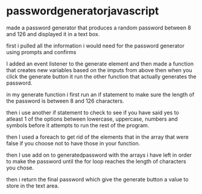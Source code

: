 # passwordgeneratorjavascript
made a password generator that produces a random password between 8 and 126 and displayed it in a text box.

first i pulled all the information i would need for the password generator using prompts and confirms

I added an event listener to the generate element and then made a function that creates new variables based on the imputs from above then when you click the generate button it run the other function that actually generates the password.

in my generate function i first run an if statement to make sure the length of the password is between 8 and 126 characters. 

then i use another if statement to check to see if you have said yes to atleast 1 of the options between lowercase, uppercase, numbers and symbols before it attempts to run the rest of the program.

then I used a foreach to get rid of the elements that in the array that were false if you choose not to have those in your function.

then I use add on to generatedpassword with the arrays i have left in order to make the password until the for loop reaches the length of characters you chose.

then i return the final password which give the generate button a value to store in the text area.
